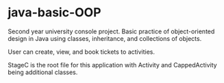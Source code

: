 # java-basic-OOP
Second year university console project. Basic practice of object-oriented design in Java using classes, inheritance, and collections of objects.

User can create, view, and book tickets to activities.

StageC is the root file for this application with Activity and CappedActivity being additional classes. 

